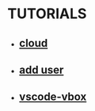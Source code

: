 # TUTORIALS

- ## [cloud](https://github.com/mattwhite180/mattwhite180/tree/master/tutorials/cloud/README.md)
- ## [add user](https://github.com/mattwhite180/mattwhite180/tree/master/tutorials/cloud/add_user.md)
- ## [vscode-vbox](https://github.com/mattwhite180/mattwhite180/tree/master/tutorials/cloud/vscode-vbox.md)
